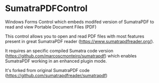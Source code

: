 # SumatraPDFControl
Windows Forms Control which embeds modifed version of SumatraPDF to read and view Portable Document Files (PDF)

This control allows you to open and read PDF files with most features present in great SumatraPDF reader (https://www.sumatrapdfreader.org/).

It requires an specific compiled Sumatra code version (https://github.com/marcoscmonteiro/sumatrapdf) which enables SumatraPDF working in an enhanced plugin mode. 

It's forked from original SumatraPDF code (https://github.com/sumatrapdfreader/sumatrapdf)
